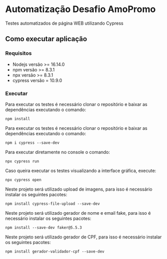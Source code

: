 # Automatização Desafio AmoPromo

Testes automatizados de página WEB utilizando Cypress

## Como executar aplicação

### Requisitos
* Nodejs versão >= 16.14.0
* npm versão >= 8.3.1
* npx versão >= 8.3.1
* cypress versão = 10.9.0

### Executar
Para executar os testes é necessário clonar o repositório e baixar as dependências executando o comando:
```
npm install
```
Para executar os testes é necessário clonar o repositório e baixar as dependências executando o comando:
```
npm i cypress --save-dev
```
Para executar diretamente no console o comando:
```
npx cypress run
```
Caso queira executar os testes visualizando a interface gráfica, execute:
```
npx cypress open
```
Neste projeto será utilizado upload de imagens, para isso é necessário instalar os seguintes pacotes:
```
npm install cypress-file-upload --save-dev
```
Neste projeto será utilizado gerador de nome e email fake, para isso é necessário instalar os seguintes pacotes:
```
npm install --save-dev faker@5.5.3
```
Neste projeto será utilizado gerador de CPF, para isso é necessário instalar os seguintes pacotes:
```
npm install gerador-validador-cpf --save-dev
```
